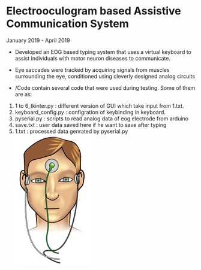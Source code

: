 # Electrooculogram based Assistive Communication System
January 2019 - April 2019

* Developed an EOG based typing system that uses a virtual keyboard to assist individuals with motor neuron diseases to  communicate.
* Eye saccades were tracked by acquiring signals from muscles surrounding the eye, conditioned using cleverly designed analog circuits

* /Code contain several code that were used during testing. Some of them are as:
1) 1 to 6_tkinter.py  : different version of GUI which take input from 1.txt.
2) keyboard_config.py : configration of keybinding in keyboard.
3) pyserial.py        : scripts to read analog data of eog electrode from arduino
4) save.txt           : user data saved here if he want to save after typing
5) 1.txt              : processed data genrated by pyserial.py
![eog electrodes](eog.jpg)
